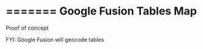 =======
Google Fusion Tables Map
=====================

Proof of concept

FYI: Google Fusion will geocode tables